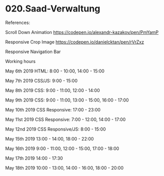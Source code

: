 # 020.Saad-Verwaltung


References:

Scroll Down Animation
https://codepen.io/alexandr-kazakov/pen/PmYamP

Responsive Crop Image
https://codepen.io/danielcktan/pen/rVrZxz

Responsive Navigation Bar



Working hours

May 6th 2019
	HTML: 8:00 - 10:00, 14:00 - 15:00

May 7th 2019
	CSS/JS: 9:00 - 15:00

May 8th 2019
	CSS: 9:00 - 11:00, 12:00 - 14:00
	
May 9th 2019
	CSS: 9:00 - 11:00, 13:00 - 15:00, 16:00 - 17:00

May 10th 2019
	CSS Responsive: 17:00 - 23:00

May 11st 2019
	CSS Responsive: 7:00 - 12:00, 14:00 - 17:00

May 12nd 2019
	CSS Responsive/JS: 8:00 - 15:00

May 15th 2019
	13:00 - 14:00, 18:00 - 22:00

May 16th 2019
	9:00 - 11:00, 12:00 - 15:00, 17:00 - 18:00

May 17th 2019
	14:00 - 17:30

May 18th 2019
	10:00 - 13:00, 14:00 - 16:00, 18:00 - 20:00




